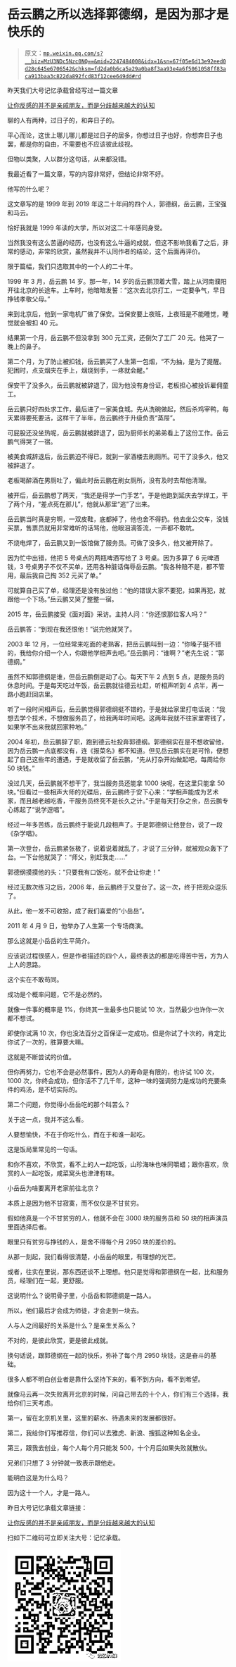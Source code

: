 # 岳云鹏之所以选择郭德纲，是因为那才是快乐的

> 原文：[`mp.weixin.qq.com/s?__biz=MzU3NDc5Nzc0NQ==&mid=2247484008&idx=1&sn=67f05e6d13e92eed0d28c645e6706542&chksm=fd2da0b6ca5a29a0ba8f3aa93e4a6f5061058ff83aca913baa3c822da892fcd83f12cee649dd#rd`](http://mp.weixin.qq.com/s?__biz=MzU3NDc5Nzc0NQ==&mid=2247484008&idx=1&sn=67f05e6d13e92eed0d28c645e6706542&chksm=fd2da0b6ca5a29a0ba8f3aa93e4a6f5061058ff83aca913baa3c822da892fcd83f12cee649dd#rd)

昨天我们大号记忆承载曾经写过一篇文章

[让你反感的并不是亲戚朋友，而是分歧越来越大的认知](https://mp.weixin.qq.com/s?__biz=MzU0MjYwNDU2Mw==&mid=2247485764&idx=1&sn=8bd93dd96739b460b7754975e0068ac2&chksm=fb196538cc6eec2e5f87f615437254d52d76fa66b17f2ebdf1439df7fa47d4d562c41df7f7ea&token=1718465428&lang=zh_CN&scene=21#wechat_redirect)

聊的人有两种，过日子的，和奔日子的。

平心而论，这世上哪儿哪儿都是过日子的居多，你想过日子也好，你想奔日子也罢，都是你的自由，不需要也不应该彼此歧视。

但物以类聚，人以群分这句话，从来都没错。

我最近看了一篇文章，写的内容非常好，但结论非常不好。

他写的什么呢？

这文章写的是 1999 年到 2019 年这二十年间的四个人，郭德纲，岳云鹏，王宝强和马云。

恰好我就是 1999 年读的大学，所以对这二十年感同身受。

当然我没有这么苦逼的经历，也没有这么牛逼的成就，但这不影响我看了之后，非常的感动，非常的欣赏，虽然我并不认同作者的结论，这个后面再评价。

限于篇幅，我们只选取其中的一个人的二十年。

1999 年 3 月，岳云鹏 14 岁。那一年，14 岁的岳云鹏顶着大雪，踏上从河南濮阳开往北京的长途车。上车时，他暗暗发誓：“这次去北京打工，一定要争气，早日挣钱孝敬父母。”

来到北京后，他到一家电机厂做了保安。当保安要上夜班，上夜班是不能睡觉，睡觉就会被扣 40 元。

结果第一个月，岳云鹏不但没拿到 300 元工资，还倒欠了工厂 20 元。他哭了一晚上的鼻子。

第二个月，为了防止被扣钱，岳云鹏买了人生第一包烟，“不为抽，是为了提醒。犯困时，点支烟夹在手上，烟烧到手，一疼就会醒。”

保安干了没多久，岳云鹏就被辞退了，因为他没有身份证，老板担心被投诉雇佣童工。

岳云鹏只好四处求工作，最后进了一家美食城。先从洗碗做起，然后杀鸡宰鸭，每天累得要死要活，这样干了半年，岳云鹏终于升级负责“蒸屉”。

可屁股还没坐热呢，岳云鹏就被辞退了，因为厨师长的弟弟看上了这份工作。岳云鹏气得哭了一宿。

被美食城辞退后，岳云鹏迫不得已，就到一家酒楼去刷厕所。可干了没多久，他又被辞退了。

老板喝醉酒在男厕吐了，偏此时岳云鹏在刷女厕所，没有及时去帮他清理。

被开后，岳云鹏想了两天，“我还是得学一门手艺”。于是他跑到延庆去学焊工，干了两个月，“差点死在那儿”，他就从那里“逃”了出来。

岳云鹏当时真是穷啊，一双皮鞋，底都掉了，他也舍不得扔。他去坐公交车，没钱买票，售票员就用非常难听的话骂他，他眼泪滴答流，一声都不敢吭。

不烧电焊了，岳云鹏又到一饭馆做了服务员。可做了没多久，他又被开除了。

因为忙中出错，他把 5 号桌点的两瓶啤酒写给了 3 号桌。因为多算了 6 元啤酒钱，3 号桌男子不仅不买单，还用各种脏话侮辱岳云鹏。“我各种赔不是，都不管用，最后我自己掏 352 元买了单。”

可就算自己买了单，经理还是没有放过他：“他的错误大家不要犯，如果再犯，就跟他一个下场。”岳云鹏又哭了整整一宿。

2015 年，岳云鹏接受《面对面》采访。主持人问：“你还恨那位客人吗？”

岳云鹏答：“到现在我还恨他！”说完他就哭了。

2003 年 12 月，一位经常来吃面的老熟客，把岳云鹏叫到一边：“你嗓子挺不错的，我给你介绍一个人，你跟他学相声去吧。”岳云鹏问：“谁啊？”老先生说：“郭德纲。”

虽然不知郭德纲是谁，但岳云鹏倒是动了心。每天下午 2 点到 5 点，是服务员的休息时间。于是每天吃过午饭，岳云鹏就往德云社赶，听相声听到 4 点半，再一路小跑赶回店里。

听了一段时间相声后，岳云鹏觉得郭德纲挺不错的，于是就给家里打电话说：“我想去学个技术，不想做服务员了，给我两年时间吧。这两年我就不往家里寄钱了，如果学不出来我就回家种地。”

2004 年初，岳云鹏辞了职，跑到德云社投奔郭德纲。郭德纲实在是不想收留他，因为岳云鹏一点底都没有，连《报菜名》都不知道。但见岳云鹏实在是可怜，便想起了自己这些年的遭遇，于是就收留了岳云鹏，“先从打杂开始做起吧，每周给你 50 块钱。”

没过几天，岳云鹏就不想干了，我当服务员还能拿 1000 块呢，在这里只能拿 50 块。”但看过一些相声大师的光碟后，岳云鹏终于安下心来：“学相声能成为艺术家，而且越老越吃香，干服务员终究不是长久之计。”于是每天打杂之余，岳云鹏专心练起了“说学逗唱”。

经过一年多苦练，岳云鹏终于能说几段相声了。于是郭德纲让他登台，说了一段《杂学唱》。

第一次登台，岳云鹏紧张极了，说着说着就乱了，才说了三分钟，就被观众轰下了台。一下台他就哭了：“师父，别赶我走……”

郭德纲摸摸他的头：“只要我有口饭吃，就不会让你走！”

经过无数次练习之后，2006 年，岳云鹏终于又登台了。这一次，终于把观众逗乐了。

从此，他一发不可收拾，成了我们喜爱的“小岳岳”。

2011 年 4 月 9 日，他举办了人生第一个专场商演。

那么这就是小岳岳的生平简介。

应该说过程很感人，但是作者描述的四个人，最终表达的都是吃得苦中苦，方为人上人的思路。

这个实在不敢苟同。

成功是个概率问题，它不是必然的。

就像一件事的概率是 1%，你终其一生最多也只能试 10 次，当然最少也许你一次都不想试。

即使你试满 10 次，你也没法百分之百保证一定成功。但是你试了十次的，肯定比你试了一次的，胜算要大嘛。

这就是不断尝试的价值。

但你再努力，它也不会是必然事件，因为人的寿命是有限的，也许试 100 次，1000 次，你终会成功，但你活不了几千年，这种一味的强调努力是成功的充要条件的鸡汤，是不切实际的。

第二个问题，你觉得小岳岳吃的那个叫苦么？

关于这一点，我并不这么看。

人要想愉快，不在于你吃什么，而在于和谁一起吃。

这是饭局里常见的一句话。

和你不喜欢，不欣赏，看不上的人一起吃饭，山珍海味也味同嚼蜡；跟你喜欢，欣赏的人一起吃饭，咸菜窝头也津津有味。

小岳岳为啥要离开老家前往北京？

本质上是因为他不甘寂寞，而不仅仅是不甘贫穷。

假如他真是一个不甘贫穷的人，他就不会在 3000 块的服务员和 50 块的相声演员里面选择后者。

眼里只有贫穷与挣钱的人，是舍不得每个月 2950 块的差价的。

从那一刻起，我们看得很清楚，小岳岳的眼里，有理想的光芒。

或者，往实在里说，那东西还谈不上理想。他只是觉得和郭德纲在一起，比和服务员，经理们在一起，更舒服。

这说明什么？说明骨子里，小岳岳和郭德纲是一路人。

所以，他们最后才会成为师徒，才会走到一块去。

人与人之间最好的关系是什么？是亲生关系么？

不对的，是彼此欣赏，更是彼此成就。

换句话说，跟郭德纲在一起的快乐，弥补了每个月 2950 块钱，这是奋斗的基础。

很多人都不明白创业者是靠什么坚持下来的，看不到方向，看不到希望。

就像马云再一次失败离开北京的时候，问自己带去的十个人，你们有三个选择，我给你们三天考虑。

第一，留在北京机关里，这里的薪水、待遇未来的发展都很好。

第二，我给你们写推荐信，你们可以去雅虎、新浪、搜狐这种知名企业。

第三，跟我去创业，每个人每个月只能发 500，十个月后如果失败就散伙。

兄弟们只想了 3 分钟就一致表示跟他走。

能明白这是为什么吗？

因为这十一个人，才是一路人。

昨日大号记忆承载文章链接：

[让你反感的并不是亲戚朋友，而是分歧越来越大的认知](https://mp.weixin.qq.com/s?__biz=MzU0MjYwNDU2Mw==&mid=2247485764&idx=1&sn=8bd93dd96739b460b7754975e0068ac2&chksm=fb196538cc6eec2e5f87f615437254d52d76fa66b17f2ebdf1439df7fa47d4d562c41df7f7ea&token=1718465428&lang=zh_CN&scene=21#wechat_redirect)

扫如下二维码可立即关注大号：记忆承载。 

![](img/6412e8362dbc295406bf8193721e0190.png)